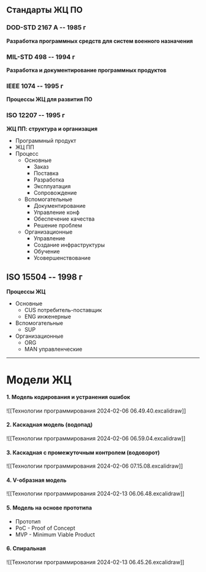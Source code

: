 ## Стандарты ЖЦ ПО

###  DOD-STD 2167 A -- 1985 г
**Разработка программных средств для систем военного назначения**

### MIL-STD 498 -- 1994 г
**Разработка и документирование программных продуктов**

### IEEE 1074 -- 1995 г
**Процессы ЖЦ для развития ПО**

### ISO 12207 -- 1995 г
**ЖЦ ПП: структура и организация**

- Программный продукт
- ЖЦ ПП
- Процесс
	- Основные
		- Заказ
		- Поставка
		- Разработка
		- Эксплуатация
		- Сопровождение
	- Вспомогательные
		- Документирование
		- Управление конф
		- Обеспечение качества
		- Решение проблем
	- Организационные
		- Управление
		- Создание инфраструктуры
		- Обучение
		- Усовершенствование
	

## ISO 15504 -- 1998 г

**Процессы ЖЦ**

- Основные
	- CUS потребитель-поставщик
	- ENG инженерные
- Вспомогательные
	- SUP
- Организационные
	- ORG
	- MAN управленческие


---

# Модели ЖЦ

#### 1. Модель кодирования и устранения ошибок

![[Технологии программирования 2024-02-06 06.49.40.excalidraw]]

#### 2. Каскадная модель (водопад)

![[Технологии программирования 2024-02-06 06.59.04.excalidraw]]

#### 3. Каскадная с промежуточным контролем (водоворот)

![[Технологии программирования 2024-02-06 07.15.08.excalidraw]]


#### 4. V-образная модель

![[Технологии программирования 2024-02-13 06.06.48.excalidraw]]

#### 5. Модель на основе прототипа

- Прототип
- PoC - Proof of Concept
- MVP - Minimum Viable Product

#### 6. Спиральная

![[Технологии программирования 2024-02-13 06.45.26.excalidraw]]


